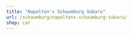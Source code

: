 ```yaml
---
title: "Napelton's Schaumburg Subaru"
url: /schaumburg/napeltons-schaumburg-subaru/
shop: car
---
```

